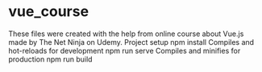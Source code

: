 # vue_course
These files were created with the help from online course about Vue.js made by The Net Ninja on Udemy.
Project setup
npm install
Compiles and hot-reloads for development
npm run serve
Compiles and minifies for production
npm run build
